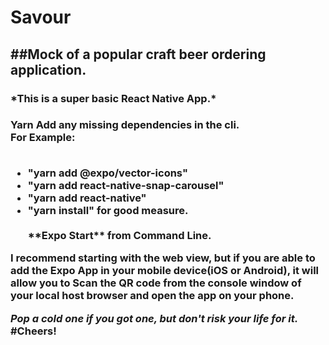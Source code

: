 <h1>Savour</h1>
<h2>##Mock of a popular craft beer ordering application.</h2> 
<h3>*This is a super basic React Native App.*<h3>  

**Yarn Add** any missing dependencies in the cli. 
<br>
<text>For Example:
</text>

<ul>
<br>
<li>
"yarn add @expo/vector-icons" 
<br>
<li>
"yarn add react-native-snap-carousel"
<br>
<li>
"yarn add react-native"
<br>
<li>
"yarn install" for good measure. 
<br>
<br>
**Expo Start** from Command Line.  
</ul>
I recommend starting with the web view, but if you are able to add the Expo App in your mobile device(iOS or Android), it will allow you to Scan the QR code from the console window of your local host browser and open the app on your phone. 

*Pop a cold one if you got one, but don't risk your life for it.* 
#Cheers!  
